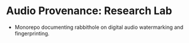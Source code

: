 # Audio Provenance: Research Lab

- Monorepo documenting rabbithole on digital audio watermarking and fingerprinting.